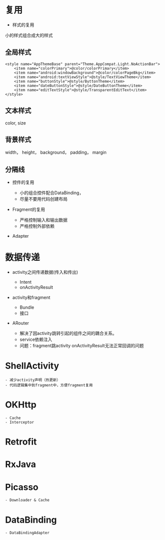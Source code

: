 # 复用

- 样式的复用

小的样式组合成大的样式
## 全局样式

```
<style name="AppThemeBase" parent="Theme.AppCompat.Light.NoActionBar">
    <item name="colorPrimary">@color/colorPrimary</item>
    <item name="android:windowBackground">@color/colorPageBkg</item>
    <item name="android:textViewStyle">@style/TextViewTheme</item>
    <item name="buttonStyle">@style/ButtonTheme</item>
    <item name="dateButtonStyle">@style/DateButtonTheme</item>
    <item name="editTextStyle">@style/TransparentEditText</item>
</style>
```

## 文本样式
color, size

## 背景样式
width， height， background， padding， margin

## 分隔线

- 控件的复用
    - 小的组合控件配合DataBinding，
    - 尽量不要用代码创建布局

- Fragment的复用

    - 严格控制输入和输出数据
    - 严格控制外部依赖

- Adapter

# 数据传递
- activity之间传递数据(传入和传出)
    - Intent 
    - onActivityResult

- activity和fragment
    - Bundle
    - 接口

- ARouter
    - 解决了因activity跳转引起的组件之间的耦合关系。
    - service依赖注入
    - 问题：fragment跳activity onActivityResult无法正常回调的问题
    
# ShellActivity 
    - 减少activity声明（热更新）
    - 代码逻辑集中到fragment中，方便fragment复用

# OKHttp
    - Cache
    - Interceptor

# Retrofit

# RxJava

# Picasso
    - Downloader & Cache

# DataBinding
    - DataBindingAdapter